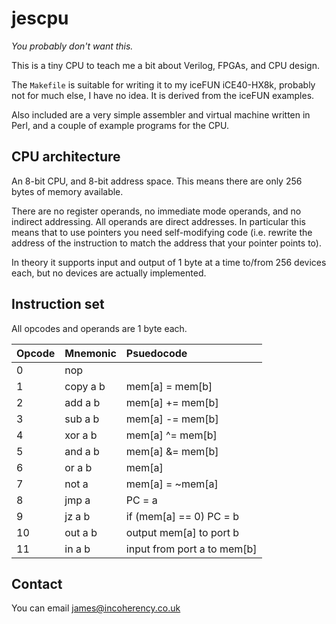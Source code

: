 # jescpu

*You probably don't want this.*

This is a tiny CPU to teach me a bit about Verilog, FPGAs, and CPU design.

The `Makefile` is suitable for writing it to my iceFUN iCE40-HX8k, probably not for much else, I have no idea.
It is derived from the iceFUN examples.

Also included are a very simple assembler and virtual machine written in Perl, and a couple of example programs
for the CPU.

## CPU architecture

An 8-bit CPU, and 8-bit address space. This means there are only 256 bytes of memory available.

There are no register operands, no immediate mode operands, and no indirect addressing. All operands are direct
addresses. In particular this means that to use pointers you need self-modifying code (i.e. rewrite the address of
the instruction to match the address that your pointer points to).

In theory it supports input and output of 1 byte at a time to/from 256 devices each, but no devices are actually
implemented.

## Instruction set

All opcodes and operands are 1 byte each.

| Opcode | Mnemonic | Psuedocode |
| :----- | :------- | :--------- |
| 0      | nop      |            |
| 1      | copy a b | mem[a] = mem[b] |
| 2      | add a b  | mem[a] += mem[b] |
| 3      | sub a b  | mem[a] -= mem[b] |
| 4      | xor a b  | mem[a] ^= mem[b] |
| 5      | and a b  | mem[a] &= mem[b] |
| 6      | or a b   | mem[a] |= mem[b] |
| 7      | not a    | mem[a] = ~mem[a] |
| 8      | jmp a    | PC = a      |
| 9      | jz a b   | if (mem[a] == 0) PC = b |
| 10     | out a b  | output mem[a] to port b |
| 11     | in a b   | input from port a to mem[b] |

## Contact

You can email james@incoherency.co.uk
